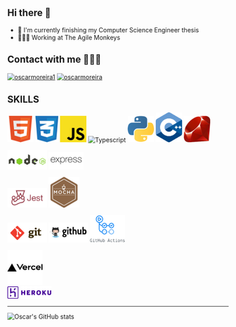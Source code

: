 ## Hi there 👋

- 📖  I'm currently finishing my Computer Science Engineer thesis
- 👨🏽‍💻 Working at The Agile Monkeys

## Contact with me 🙋🏽‍♂️
<p align="left">
<a href="https://twitter.com/oscarmoreira1" target="blank"><img align="center" src="https://raw.githubusercontent.com/rahuldkjain/github-profile-readme-generator/master/src/images/icons/Social/twitter.svg" alt="oscarmoreira1" height="30" width="40" /></a>
<a href="https://linkedin.com/in/oscarmoreira" target="blank"><img align="center" src="https://raw.githubusercontent.com/rahuldkjain/github-profile-readme-generator/master/src/images/icons/Social/linked-in-alt.svg" alt="oscarmoreira" height="30" width="40" /></a>
</p>

## SKILLS
<p align="left">
  <img alt="HTML5" width="60" src="assets/html.svg">
  <img alt="CSS3" width="52" src="assets/css-3.svg">
  <img alt="Javascript" width="60" src="assets/js.svg">
  <img alt="Typescript" width="60" src="https://upload.wikimedia.org/wikipedia/commons/thumb/4/4c/Typescript_logo_2020.svg/1200px-Typescript_logo_2020.svg.png">
  <img alt="Python" width="60" src="assets/python.svg">
  <img alt="C++" width="60" src="assets/cpp.svg">
  <img alt="Ruby" width="60" src="assets/ruby.svg">
</p>

<p align="left">
  <img alt="Node" width="90" src="assets/node.svg">
  <img alt="expressjs" width="80" src="assets/expressjs.svg">
<!--   <img alt="nginx" width="80" src="assets/nginx.svg"> -->
</p>

<p align="left">
  <img alt="jest" width="90" src="assets/jest.svg">
  <img alt="mocha" width="70" src="assets/mocha.svg">
</p>

<p align="left">
  <img alt="git" width="90" src="assets/git.svg">
  <img alt="github" width="90" src="assets/github.svg">
<!--   <img alt="bash" width="90" src="assets/bash.svg"> -->
<!--   <img alt="docker" width="70" src="assets/docker.svg"> -->
  <img alt="bash" width="80" src="assets/githubactions.png">
</p>

<p>
  <img alt="vercel" width="80" src="assets/vercel.svg">
  </br>
<!--   <img alt="netlify" width="100" src="assets/netlify.svg"> -->
  <img alt="heroku" width="100" src="assets/heroku-1.svg">
</p>

---

![Oscar's GitHub stats](https://github-readme-stats.vercel.app/api?username=omorest)
